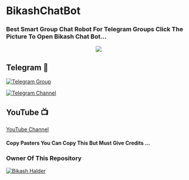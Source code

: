 # BikashChatBot

### Best Smart Group Chat  Robot For Telegram Groups Click The Picture To Open Bikash Chat Bot...


<p align="center"><a href="https://t.me/BikashRobot"><img src="https://te.legra.ph/file/6ba833e98612b73e5b88b.jpg"></a></p>

## Telegram 🏪

[![Telegram Group](https://img.shields.io/badge/Telegram-Group-brightgreen)](https://t.me/BGT_Chat)

[![Telegram Channel](https://img.shields.io/badge/Telegram-Channel-brightgreen)](https://t.me/Bikashgadgetstech)

## YouTube 📺

[YouTube Channel](https://youtube.com/channel/UCUkj6FFzdsOO5acUXVOEECg)


#### Copy Pasters You Can Copy This But Must Give Credits ...

### Owner Of This Repository
[![Bikash Halder](https://te.legra.ph/file/840fed0100164af249bb8.jpg)](https://t.me/BikashHalder)
